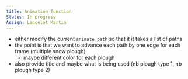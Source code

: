 ```yaml
---
title: Animation function
Status: In progress
Assign: Lancelot Martin
---
```

- either modify the current `animate_path` so that it it takes a list of paths
- the point is that we want to advance each path by one edge for each frame (multiple snow plough)
    - maybe different color for each plough
- also provide title and maybe what is being used (nb plough type 1, nb plough type 2)